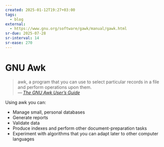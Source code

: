 ```yaml
---
created: 2025-01-12T19:27+03:00
tags:
  - blog
external:
  - https://www.gnu.org/software/gawk/manual/gawk.html
sr-due: 2025-07-28
sr-interval: 14
sr-ease: 270
---
```


# GNU Awk

> awk, a program that you can use to select particular records in a file and perform operations upon them.\
> — <cite>[The GNU Awk User’s Guide](https://www.gnu.org/software/gawk/manual/gawk.html)</cite>

Using awk you can:

- Manage small, personal databases
- Generate reports
- Validate data
- Produce indexes and perform other document-preparation tasks
- Experiment with algorithms that you can adapt later to other computer languages
